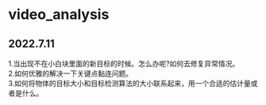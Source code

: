 # video_analysis
## 2022.7.11
1.当出现不在小白块里面的新目标的时候。怎么办呢?如何去修复异常情况。  
2.如何优雅的解决一下关键点黏连问题。  
3.如何将物体的目标大小和目标检测算法的大小联系起来，用一个合适的估计量或者是什么。   
